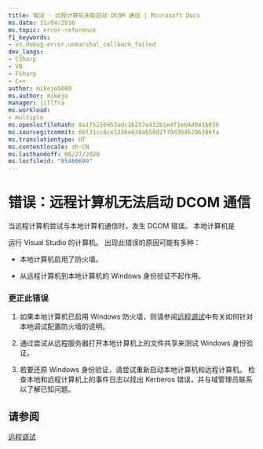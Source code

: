 ```yaml
---
title: 错误 - 远程计算机未能启动 DCOM 通信 | Microsoft Docs
ms.date: 11/04/2016
ms.topic: error-reference
f1_keywords:
- vs.debug.error.unmarshal_callback_failed
dev_langs:
- CSharp
- VB
- FSharp
- C++
author: mikejo5000
ms.author: mikejo
manager: jillfra
ms.workload:
- multiple
ms.openlocfilehash: 8a1f5216953adc1b257e432b1e4f1eb4d041b836
ms.sourcegitcommit: 66f31cc4ce1236e638ab58d2f70d3646206386fa
ms.translationtype: HT
ms.contentlocale: zh-CN
ms.lasthandoff: 06/27/2020
ms.locfileid: "85460699"
---
```

# <a name="error-remote-computer-could-not-initiate-dcom-communications"></a>错误：远程计算机无法启动 DCOM 通信
当远程计算机尝试与本地计算机通信时，发生 DCOM 错误。 本地计算机是

 运行 Visual Studio 的计算机。 出现此错误的原因可能有多种：

- 本地计算机启用了防火墙。

- 从远程计算机到本地计算机的 Windows 身份验证不起作用。

### <a name="to-correct-this-error"></a>更正此错误

1. 如果本地计算机已启用 Windows 防火墙，则请参阅[远程调试](../debugger/remote-debugging.md)中有关如何针对本地调试配置防火墙的说明。

2. 通过尝试从远程服务器打开本地计算机上的文件共享来测试 Windows 身份验证。

3. 若要还原 Windows 身份验证，请尝试重新启动本地计算机和远程计算机。 检查本地和远程计算机上的事件日志以找出 Kerberos 错误，并与域管理员联系以了解已知问题。

## <a name="see-also"></a>请参阅
 [远程调试](../debugger/remote-debugging.md)